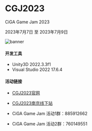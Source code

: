 # CGJ2023

CiGA Game Jam 2023

2023年7月7日 至 2023年7月9日

![banner](https://gmhub.com/assets/img/events/cgj/2023/banner.jpg)

#### 开发工具

* Unity3D 2022.3.3f1
* Visual Studio 2022 17.6.4

#### 活动链接

* [CGJ2023官网](https://gmhub.com/jams/cgj2023)
* [CGJ2023南京线下站](https://www.huodongxing.com/event/6707388302200)

* CiGA Game Jam 活动1群：885912662
* CiGA Game Jam 活动2群：760149551